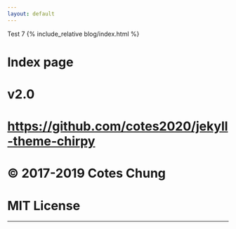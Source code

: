 ```yaml
---
layout: default
---
```


Test 7
{% include_relative blog/index.html %}  
# Index page
# v2.0
# https://github.com/cotes2020/jekyll-theme-chirpy
# © 2017-2019 Cotes Chung
# MIT License
---